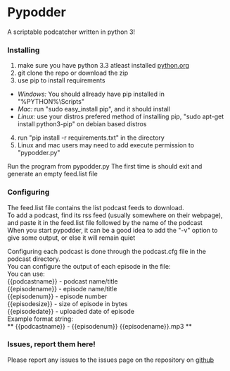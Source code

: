 # Pypodder
A scriptable podcatcher written in python 3!

### Installing

1. make sure you have python 3.3 atleast installed [python.org](https://www.python.org/downloads/)
2. git clone the repo or download the zip
3. use pip to install requirements
  * *Windows:* You should allready have pip installed in "%PYTHON%\Scripts"
  * *Mac:* run "sudo easy_install pip", and it should install
  * *Linux:* use your distros prefered method of installing pip, "sudo apt-get install python3-pip" on debian based distros
4. run "pip install -r requirements.txt" in the directory
5. Linux and mac users may need to add execute permission to "pypodder.py"

Run the program from pypodder.py
The first time is should exit and generate an empty feed.list file

### Configuring

The feed.list file contains the list podcast feeds to download.  
To add a podcast, find its rss feed (usually somewhere on their webpage), and paste it in the feed.list file followed by the name of the podcast  
When you start pypodder, it can be a good idea to add the "-v" option to give some output, or else it will remain quiet  

Configuring each podcast is done through the podcast.cfg file in the podcast directory.  
You can configure the output of each episode in the file:  
You can use:  
{{podcastname}} - podcast name/title  
{{episodename}} - episode name/title  
{{episodenum}}  - episode number  
{{episodesize}} - size of episode in bytes  
{{episodedate}} - uploaded date of episode  
Example format string:  
** {{podcastname}} - {{episodenum}} {{episodename}}.mp3 **  


### Issues, report them here!

Please report any issues to the issues page on the repository on [github](https://github.com/Northcode/pypodder/issues)
  
